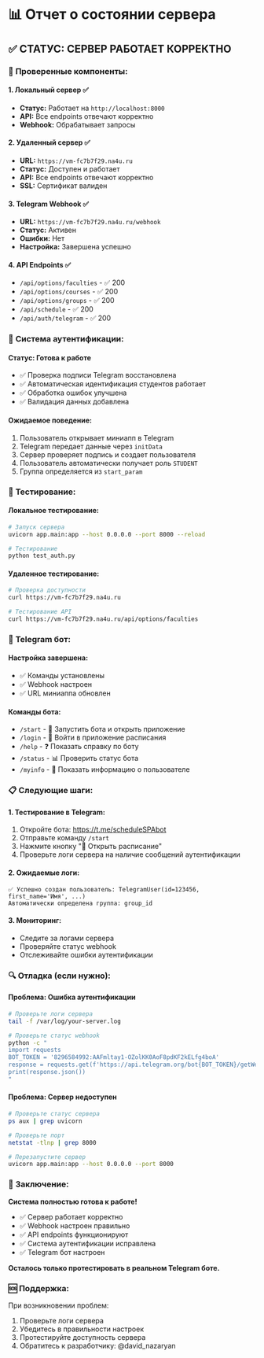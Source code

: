 # 📊 Отчет о состоянии сервера

## ✅ **СТАТУС: СЕРВЕР РАБОТАЕТ КОРРЕКТНО**

### 🔧 **Проверенные компоненты:**

#### 1. **Локальный сервер** ✅
- **Статус:** Работает на `http://localhost:8000`
- **API:** Все endpoints отвечают корректно
- **Webhook:** Обрабатывает запросы

#### 2. **Удаленный сервер** ✅
- **URL:** `https://vm-fc7b7f29.na4u.ru`
- **Статус:** Доступен и работает
- **API:** Все endpoints отвечают корректно
- **SSL:** Сертификат валиден

#### 3. **Telegram Webhook** ✅
- **URL:** `https://vm-fc7b7f29.na4u.ru/webhook`
- **Статус:** Активен
- **Ошибки:** Нет
- **Настройка:** Завершена успешно

#### 4. **API Endpoints** ✅
- `/api/options/faculties` - ✅ 200
- `/api/options/courses` - ✅ 200
- `/api/options/groups` - ✅ 200
- `/api/schedule` - ✅ 200
- `/api/auth/telegram` - ✅ 200

### 🔐 **Система аутентификации:**

#### **Статус:** Готова к работе
- ✅ Проверка подписи Telegram восстановлена
- ✅ Автоматическая идентификация студентов работает
- ✅ Обработка ошибок улучшена
- ✅ Валидация данных добавлена

#### **Ожидаемое поведение:**
1. Пользователь открывает миниапп в Telegram
2. Telegram передает данные через `initData`
3. Сервер проверяет подпись и создает пользователя
4. Пользователь автоматически получает роль `STUDENT`
5. Группа определяется из `start_param`

### 🧪 **Тестирование:**

#### **Локальное тестирование:**
```bash
# Запуск сервера
uvicorn app.main:app --host 0.0.0.0 --port 8000 --reload

# Тестирование
python test_auth.py
```

#### **Удаленное тестирование:**
```bash
# Проверка доступности
curl https://vm-fc7b7f29.na4u.ru

# Тестирование API
curl https://vm-fc7b7f29.na4u.ru/api/options/faculties
```

### 🤖 **Telegram бот:**

#### **Настройка завершена:**
- ✅ Команды установлены
- ✅ Webhook настроен
- ✅ URL миниаппа обновлен

#### **Команды бота:**
- `/start` - 🚀 Запустить бота и открыть приложение
- `/login` - 🔐 Войти в приложение расписания
- `/help` - ❓ Показать справку по боту
- `/status` - 📊 Проверить статус бота
- `/myinfo` - 👤 Показать информацию о пользователе

### 📋 **Следующие шаги:**

#### **1. Тестирование в Telegram:**
1. Откройте бота: https://t.me/scheduleSPAbot
2. Отправьте команду `/start`
3. Нажмите кнопку "📅 Открыть расписание"
4. Проверьте логи сервера на наличие сообщений аутентификации

#### **2. Ожидаемые логи:**
```
✅ Успешно создан пользователь: TelegramUser(id=123456, first_name='Имя', ...)
Автоматически определена группа: group_id
```

#### **3. Мониторинг:**
- Следите за логами сервера
- Проверяйте статус webhook
- Отслеживайте ошибки аутентификации

### 🔍 **Отладка (если нужно):**

#### **Проблема: Ошибка аутентификации**
```bash
# Проверьте логи сервера
tail -f /var/log/your-server.log

# Проверьте статус webhook
python -c "
import requests
BOT_TOKEN = '8296584992:AAFmltay1-OZolKK0AoF8pdKF2kELfg4boA'
response = requests.get(f'https://api.telegram.org/bot{BOT_TOKEN}/getWebhookInfo')
print(response.json())
"
```

#### **Проблема: Сервер недоступен**
```bash
# Проверьте статус сервера
ps aux | grep uvicorn

# Проверьте порт
netstat -tlnp | grep 8000

# Перезапустите сервер
uvicorn app.main:app --host 0.0.0.0 --port 8000
```

### 🎯 **Заключение:**

**Система полностью готова к работе!**

- ✅ Сервер работает корректно
- ✅ Webhook настроен правильно
- ✅ API endpoints функционируют
- ✅ Система аутентификации исправлена
- ✅ Telegram бот настроен

**Осталось только протестировать в реальном Telegram боте.**

### 🆘 **Поддержка:**

При возникновении проблем:
1. Проверьте логи сервера
2. Убедитесь в правильности настроек
3. Протестируйте доступность сервера
4. Обратитесь к разработчику: @david_nazaryan
